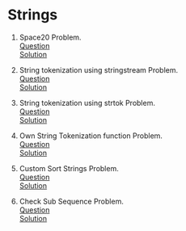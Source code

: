 # Strings
1. Space20 Problem. 
   <br /> [Question](/2.%20Strings/docs/1.Strings-Question1.jpg)
   <br /> [Solution](/2.%20Strings/1.question1-solution.cpp)

2. String tokenization using stringstream Problem.
   <br /> [Question](/2.%20Strings/docs/2.Strings-Question2.jpg)
   <br /> [Solution](/2.%20Strings/2.question2-solution.cpp)

3. String tokenization using strtok Problem.
   <br /> [Question](/2.%20Strings/docs/3.Strings-Question3.jpg)
   <br /> [Solution](/2.%20Strings/3.question3-solution.cpp)

4. Own String Tokenization function Problem.
   <br /> [Question](/2.%20Strings/docs/4.Strings-Question4.jpg)
   <br /> [Solution](/2.%20Strings/4.question4-solution.cpp)

5. Custom Sort Strings Problem.
   <br /> [Question](/2.%20Strings/docs/5.Strings-Question5.jpg)
   <br /> [Solution](/2.%20Strings/5.question5-solution.cpp)

6. Check Sub Sequence Problem.
   <br /> [Question](/2.%20Strings/docs/6.Strings-Question6.jpg)
   <br /> [Solution](/2.%20Strings/6.question6-solution.cpp)
   